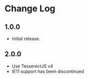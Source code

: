 # Change Log

## 1.0.0

* Initial release.

## 2.0.0

* Use TesserectJS v4
* IE11 support has been discontinued
